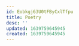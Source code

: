 ```yaml
---
id: Eobkgj63U0tFByCxlTfpu
title: Poetry
desc: ''
updated: 1639759645945
created: 1639759645945
---
```


